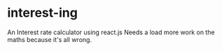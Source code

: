 # interest-ing
An Interest rate calculator using react.js
Needs a load more work on the maths because it's all wrong.
